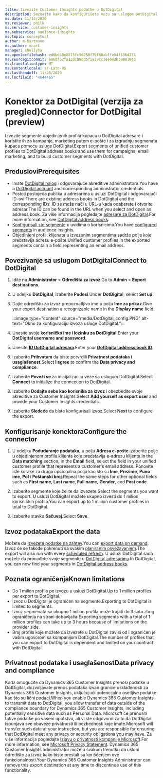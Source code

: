 ```yaml
---
title: Izvezite Customer Insights podatke u DotDigital
description: Saznajte kako da konfigurišete vezu sa uslugom DotDigital.
ms.date: 11/14/2020
ms.reviewer: philk
ms.service: customer-insights
ms.subservice: audience-insights
ms.topic: conceptual
author: m-hartmann
ms.author: mhart
manager: shellyha
ms.openlocfilehash: ed6bd40e8575fc90258f79f60abffe54f136d274
ms.sourcegitcommit: 6a6df62fa12dcb9bd5f5a39cc3ee0e2b3988184b
ms.translationtype: HT
ms.contentlocale: sr-Latn-RS
ms.lasthandoff: 11/25/2020
ms.locfileid: "4644465"
---
```

# <a name="connector-for-dotdigital-preview"></a><span data-ttu-id="2da8a-103">Konektor za DotDigital (verzija za pregled)</span><span class="sxs-lookup"><span data-stu-id="2da8a-103">Connector for DotDigital (preview)</span></span>

<span data-ttu-id="2da8a-104">Izvezite segmente objedinjenih profila kupaca u DotDigital adresare i koristite ih za kampanje, marketing putem e-pošte i za izgradnju segmenata kupaca pomoću usluge DotDigital.</span><span class="sxs-lookup"><span data-stu-id="2da8a-104">Export segments of unified customer profiles to DotDigital address books and use them for campaigns, email marketing, and to build customer segments with DotDigital.</span></span> 

## <a name="prerequisites"></a><span data-ttu-id="2da8a-105">Preduslovi</span><span class="sxs-lookup"><span data-stu-id="2da8a-105">Prerequisites</span></span>

-   <span data-ttu-id="2da8a-106">Imate [DotDigital nalog](https://dotdigital.com/) i odgovarajuće akreditive administratora.</span><span class="sxs-lookup"><span data-stu-id="2da8a-106">You have a [DotDigital account](https://dotdigital.com/) and corresponding administrator credentials.</span></span>
-   <span data-ttu-id="2da8a-107">Postoji postojeća publika u adresarima u usluzi DotDigital i odgovarajući ID-ovi.</span><span class="sxs-lookup"><span data-stu-id="2da8a-107">There are existing address books in DotDigital and the corresponding IDs.</span></span> <span data-ttu-id="2da8a-108">ID se može naći u URL-u kada odaberete i otvorite adresar.</span><span class="sxs-lookup"><span data-stu-id="2da8a-108">The ID can be found in the URL when you select and open an address book.</span></span> <span data-ttu-id="2da8a-109">Za više informacija pogledajte [adresare za DotDigital](https://support.dotdigital.com/hc/articles/212211968-Creating-an-address-book).</span><span class="sxs-lookup"><span data-stu-id="2da8a-109">For more information, see [DotDigital address books](https://support.dotdigital.com/hc/articles/212211968-Creating-an-address-book).</span></span>
-   <span data-ttu-id="2da8a-110">[Konfigurisali ste segmente](segments.md) u uvidima o korisnicima.</span><span class="sxs-lookup"><span data-stu-id="2da8a-110">You have [configured segments](segments.md) in audience insights.</span></span>
-   <span data-ttu-id="2da8a-111">Objedinjeni profili klijenata u izvezenim segmentima sadrže polje koje predstavlja adresu e-pošte.</span><span class="sxs-lookup"><span data-stu-id="2da8a-111">Unified customer profiles in the exported segments contain a field representing an email address.</span></span>

## <a name="connect-to-dotdigital"></a><span data-ttu-id="2da8a-112">Povezivanje sa uslugom DotDigital</span><span class="sxs-lookup"><span data-stu-id="2da8a-112">Connect to DotDigital</span></span>

1. <span data-ttu-id="2da8a-113">Idite na **Administrator** > **Odredišta za izvoz**.</span><span class="sxs-lookup"><span data-stu-id="2da8a-113">Go to **Admin** > **Export destinations**.</span></span>

1. <span data-ttu-id="2da8a-114">U odeljku **DotDigital**, izaberite **Podesi**.</span><span class="sxs-lookup"><span data-stu-id="2da8a-114">Under **DotDigital**, select **Set up**.</span></span>

1. <span data-ttu-id="2da8a-115">Dajte odredištu za izvoz prepoznatljivo ime u polju **Ime za prikaz**.</span><span class="sxs-lookup"><span data-stu-id="2da8a-115">Give your export destination a recognizable name in the **Display name** field.</span></span>

   :::image type="content" source="media/DotDigital_config.PNG" alt-text="Okno za konfiguraciju izvoza usluge DotDigital.":::

1. <span data-ttu-id="2da8a-117">Unesite svoje **korisničko ime i lozinku za DotDigital**.</span><span class="sxs-lookup"><span data-stu-id="2da8a-117">Enter your **DotDigital username and password**.</span></span>

1. <span data-ttu-id="2da8a-118">Unesite **[ID DotDigital adresara](https://support.dotdigital.com/hc/articles/212211968-Creating-an-address-book)**.</span><span class="sxs-lookup"><span data-stu-id="2da8a-118">Enter your **[DotDigital address book ID](https://support.dotdigital.com/hc/articles/212211968-Creating-an-address-book)**.</span></span>

1. <span data-ttu-id="2da8a-119">Izaberite **Prihvatam** da biste potvrdili **Privatnost podataka i usaglašenost**.</span><span class="sxs-lookup"><span data-stu-id="2da8a-119">Select **I agree** to confirm the **Data privacy and compliance**.</span></span>

1. <span data-ttu-id="2da8a-120">Izaberite **Poveži se** za inicijalizaciju veze sa uslugom DotDigital.</span><span class="sxs-lookup"><span data-stu-id="2da8a-120">Select **Connect** to initialize the connection to DotDigital.</span></span>

1. <span data-ttu-id="2da8a-121">Izaberite **Dodajte sebe kao korisnika za izvoz** i obezbedite svoje akreditive za Customer Insights.</span><span class="sxs-lookup"><span data-stu-id="2da8a-121">Select **Add yourself as export user** and provide your Customer Insights credentials.</span></span>

1. <span data-ttu-id="2da8a-122">Izaberite **Sledeće** da biste konfigurisali izvoz.</span><span class="sxs-lookup"><span data-stu-id="2da8a-122">Select **Next** to configure the export.</span></span>

## <a name="configure-the-connector"></a><span data-ttu-id="2da8a-123">Konfigurisanje konektora</span><span class="sxs-lookup"><span data-stu-id="2da8a-123">Configure the connector</span></span>

1. <span data-ttu-id="2da8a-124">U odeljku **Podudaranje podataka**, u polju **Adresa e-pošte** izaberite polje u objedinjenom profilu klijenta koje predstavlja e-adresu klijenta.</span><span class="sxs-lookup"><span data-stu-id="2da8a-124">In the **Data matching** section, in the **Email** field, select the field in your unified customer profile that represents a customer's email address.</span></span> <span data-ttu-id="2da8a-125">Ponovite iste korake za druga opcionalna polja kao što su **Ime**, **Prezime**, **Puno ime**, **Pol** i **Poštanski broj**.</span><span class="sxs-lookup"><span data-stu-id="2da8a-125">Repeat the same steps for other optional fields such as **First name**, **Last name**, **Full name**, **Gender**, and **Post code**.</span></span>

1. <span data-ttu-id="2da8a-126">Izaberite segmente koje želite da izvezete.</span><span class="sxs-lookup"><span data-stu-id="2da8a-126">Select the segments you want to export.</span></span> <span data-ttu-id="2da8a-127">U usluzi DotDigital možete ukupno izvesti do 1 milion korisničkih profila.</span><span class="sxs-lookup"><span data-stu-id="2da8a-127">You can export up to 1 million customer profiles in total to DotDigital.</span></span>

1. <span data-ttu-id="2da8a-128">Izaberite stavku **Sačuvaj**.</span><span class="sxs-lookup"><span data-stu-id="2da8a-128">Select **Save**.</span></span>

## <a name="export-the-data"></a><span data-ttu-id="2da8a-129">Izvoz podataka</span><span class="sxs-lookup"><span data-stu-id="2da8a-129">Export the data</span></span>

<span data-ttu-id="2da8a-130">Možete da [izvezete podatke na zahtev](export-destinations.md).</span><span class="sxs-lookup"><span data-stu-id="2da8a-130">You can [export data on demand](export-destinations.md).</span></span> <span data-ttu-id="2da8a-131">Izvoz će se takođe pokrenuti sa svakim [planiranim osvežavanjem](system.md#schedule-tab).</span><span class="sxs-lookup"><span data-stu-id="2da8a-131">The export will also run with every [scheduled refresh](system.md#schedule-tab).</span></span> <span data-ttu-id="2da8a-132">U usluzi DotDigital sada možete da pronađete svoje segmente u [DotDigital adresarima](https://support.dotdigital.com/hc/articles/212211968-Creating-an-address-book).</span><span class="sxs-lookup"><span data-stu-id="2da8a-132">In DotDigital, you can now find your segments in [DotDigital address books](https://support.dotdigital.com/hc/articles/212211968-Creating-an-address-book).</span></span>

## <a name="known-limitations"></a><span data-ttu-id="2da8a-133">Poznata ograničenja</span><span class="sxs-lookup"><span data-stu-id="2da8a-133">Known limitations</span></span>

- <span data-ttu-id="2da8a-134">Do 1 milion profila po izvozu u usluzi DotDigital.</span><span class="sxs-lookup"><span data-stu-id="2da8a-134">Up to 1 million profiles per export to DotDigital.</span></span>
- <span data-ttu-id="2da8a-135">Izvoz u DotDigital je ograničen na segmente.</span><span class="sxs-lookup"><span data-stu-id="2da8a-135">Exporting to DotDigital is limited to segments.</span></span>
- <span data-ttu-id="2da8a-136">Izvoz segmenata sa ukupno 1 milion profila može trajati do 3 sata zbog ograničenja na strani dobavljača.</span><span class="sxs-lookup"><span data-stu-id="2da8a-136">Exporting segments with a total of 1 million profiles can take up to 3 hours because of limitations on the provider side.</span></span> 
- <span data-ttu-id="2da8a-137">Broj profila koje možete da izvezete u DotDigital zavisi od i ograničen je vašim ugovorom sa kompanijom DotDigital.</span><span class="sxs-lookup"><span data-stu-id="2da8a-137">The number of profiles that you can export to DotDigital is dependent and limited on your contract with DotDigital.</span></span>

## <a name="data-privacy-and-compliance"></a><span data-ttu-id="2da8a-138">Privatnost podataka i usaglašenost</span><span class="sxs-lookup"><span data-stu-id="2da8a-138">Data privacy and compliance</span></span>

<span data-ttu-id="2da8a-139">Kada omogućite da Dynamics 365 Customer Insights prenosi podatke u DotDigital, dozvoljavate prenos podataka izvan granice usklađenosti za Dynamics 365 Customer Insights, uključujući potencijalno osetljive podatke kao što su lični podaci.</span><span class="sxs-lookup"><span data-stu-id="2da8a-139">When you enable Dynamics 365 Customer Insights to transmit data to DotDigital, you allow transfer of data outside of the compliance boundary for Dynamics 365 Customer Insights, including potentially sensitive data such as Personal Data.</span></span> <span data-ttu-id="2da8a-140">Microsoft će prenositi takve podatke po vašem uputstvu, ali vi ste odgovorni za to da DotDigital ispunjava sve obaveze privatnosti ili bezbednosti koje imate.</span><span class="sxs-lookup"><span data-stu-id="2da8a-140">Microsoft will transfer such data at your instruction, but you are responsible for ensuring that DotDigital meet any privacy or security obligations you may have.</span></span> <span data-ttu-id="2da8a-141">Za više informacija pogledajte [Izjavu o privatnosti kompanije Microsoft](https://go.microsoft.com/fwlink/?linkid=396732).</span><span class="sxs-lookup"><span data-stu-id="2da8a-141">For more information, see [Microsoft Privacy Statement](https://go.microsoft.com/fwlink/?linkid=396732).</span></span>
<span data-ttu-id="2da8a-142">Dynamics 365 Customer Insights administrator može u svakom trenutku da ukloni odredište za izvoz kako biste prestali sa korišćenjem ove funkcionalnosti.</span><span class="sxs-lookup"><span data-stu-id="2da8a-142">Your Dynamics 365 Customer Insights Administrator can remove this export destination at any time to discontinue use of this functionality.</span></span>
